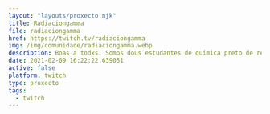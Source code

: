 ```yaml
---
layout: "layouts/proxecto.njk"
title: Radiaciongamma
file: radiaciongamma
href: https://twitch.tv/radiaciongamma
img: /img/comunidade/radiaciongamma.webp
description: Boas a todxs. Somos dous estudantes de química preto de rematar a carreira. Queremos axudarvos a coñereceres un pouquiño máis do incrible que pode ser a ciencia, e das posibilidades que nos ofrece
date: 2021-02-09 16:22:22.639051
active: false
platform: twitch
type: proxecto
tags:
  - twitch
---
```

